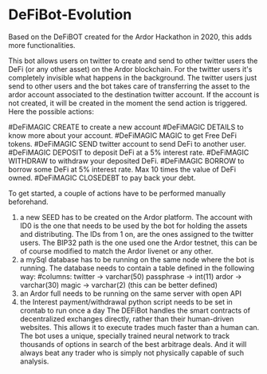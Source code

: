 # DeFiBot-Evolution
Based on the DeFiBOT created for the Ardor Hackathon in 2020, this adds more functionalities.

This bot allows users on twitter to create and send to other twitter users the DeFi (or any other asset) on the Ardor blockchain.
For the twitter users it's completely invisible what happens in the background. The twitter users just send to other users and the bot takes care of transferring the asset to the ardor account associated to the destination twitter account. If the account is not created, it will be created in the moment the send action is triggered.
Here the possible actions:

#DeFiMAGIC CREATE to create a new account
#DeFiMAGIC DETAILS to know more about your account.
#DeFiMAGIC MAGIC to get Free DeFi tokens.
#DeFiMAGIC SEND <amount> twitter account to send DeFi to another user.
#DeFiMAGIC DEPOSIT <amount> to deposit DeFi at a 5% interest rate.
#DeFiMAGIC WITHDRAW <amount> to withdraw your deposited DeFi.
#DeFiMAGIC BORROW <amount> to borrow some DeFi at 5% interest rate. Max 10 times the value of DeFi owned.
#DeFiMAGIC CLOSEDEBT <amount> to pay back your debt.
  
To get started, a couple of actions have to be performed manually beforehand.

1) a new SEED has to be created on the Ardor platform. The account with ID0 is the one that needs to be used by the bot for holding the assets and distributing. The IDs from 1 on, are the ones assigned to the twitter users. The BIP32 path is the one used one the Ardor testnet, this can be of course modified to match the Ardor livenet or any other.
2) a mySql database has to be running on the same node where the bot is running. The database needs to contain a table defined in the following way:
#columns:
twitter -> varchar(50)
passphrase -> int(11)
ardor -> varchar(30)
magic -> varchar(2)
(this can be better defined)
3) an Ardor full needs to be running on the same server with open API
4) the Interest payment/withdrawal python script needs to be set in crontab to run once a day 
The DEFiBot handles the smart contracts of decentralized exchanges directly, rather than their human-driven websites. This allows it to execute trades much faster than a human can. The bot uses a unique, specially trained neural network to track thousands of options in search of the best arbitrage deals. And it will always beat any trader who is simply not physically capable of such analysis.
